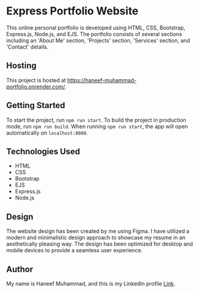 # Express Portfolio Website

This online personal portfolio is developed using HTML, CSS, Bootstrap, Express.js, Node.js, and EJS. The portfolio consists of several sections including an 'About Me' section, 'Projects' section, 'Services' section, and 'Contact' details.

## Hosting

This project is hosted at <a href="[https://haneefmhmmd.github.io/resume](https://haneef-muhammad-portfolio.onrender.com/)" target="_blank">https://haneef-muhammad-portfolio.onrender.com/</a>.

## Getting Started

To start the project, run `npm run start`. To build the project in production mode, run `npm run build`. When running `npm run start`, the app will open automatically on `localhost:8080`.

## Technologies Used

- HTML
- CSS
- Bootstrap
- EJS
- Express.js
- Node.js

## Design

The website design has been created by me using Figma. I have utilized a modern and minimalistic design approach to showcase my resume in an aesthetically pleasing way. The design has been optimized for desktop and mobile devices to provide a seamless user experience.

## Author

My name is Haneef Muhammad, and this is my LinkedIn profile [Link](https://www.linkedin.com/in/haneefmhmmd/).
